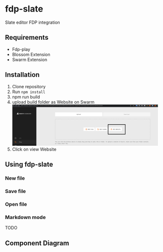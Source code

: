 # fdp-slate

Slate editor FDP integration

## Requirements

-   Fdp-play
-   Blossom Extension
-   Swarm Extension

## Installation

1. Clone repository
2. Run `npm install`
3. npm run build
4. upload build folder as Website on Swarm
![Screenshot](add_website_swarm.png)
5. Click on view Website

## Using fdp-slate

### New file

### Save file

### Open file

### Markdown mode

TODO

## Component Diagram
